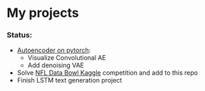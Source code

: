 # My projects
### Status:
- [Autoencoder on pytorch](https://github.com/zvoryginalexander/little_projects/tree/master/encoders):
  - Visualize Convolutional AE
  - Add denoising VAE
- Solve [NFL Data Bowl Kaggle](https://github.com/zvoryginalexander/nfl-big-data-bowl-2020) competition and add to this repo
- Finish LSTM text generation project
